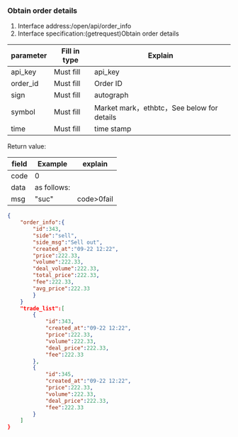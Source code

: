 ###  <span id="15">Obtain order details</span>

1. Interface address:/open/api/order_info
2. Interface specification:(getrequest)Obtain order details

| parameter | Fill in type | Explain                                    |
| --------- | ------------ | ------------------------------------------ |
| api_key   | Must fill    | api_key                                    |
| order_id  | Must fill    | Order ID                                   |
| sign      | Must fill    | autograph                                  |
| symbol    | Must fill    | Market mark，ethbtc，See below for details |
| time      | Must fill    | time stamp                                 |

Return value:

| field | Example     | explain    |
| ----- | ----------- | ---------- |
| code  | 0           |            |
| data  | as follows: |            |
| msg   | "suc"       | code>0fail |
```json
{
    "order_info":{
        "id":343,
        "side":"sell",
        "side_msg":"Sell out",
        "created_at":"09-22 12:22",
        "price":222.33,
        "volume":222.33,
        "deal_volume":222.33,
        "total_price":222.33,
        "fee":222.33,
        "avg_price":222.33
        }
    }
    "trade_list":[
        {
            "id":343,
            "created_at":"09-22 12:22",
            "price":222.33,
            "volume":222.33,
            "deal_price":222.33,
            "fee":222.33
        },
        {
            "id":345,
            "created_at":"09-22 12:22",
            "price":222.33,
            "volume":222.33,
            "deal_price":222.33,
            "fee":222.33
        }
    ]
}
```
